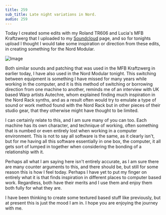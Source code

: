 ```yaml
---
title: 259
sub_title: Late night variations in Nord.
audio: 259
---
```



Today I created some edits with my Roland TR606 and Lucia's MFB Kraftzwerg that I uploaded to my <a href="http://soundcloud.com/moize/sets/studio-pokk/" title="Soundcloud" target="_blank">Soundcloud</a> page, and so for tonights upload I thought I would take some inspiration or direction from these edits, in creating something for the Nord Modular.

![Image](/assets/img/Snd-259.png)

Both similar sounds and patching that was used in the MFB Kraftzwerg in earlier today, I have also used in the Nord Modular tonight. This switching between equipment is something I have missed for many years while working in the computer, and it is this method of switching or borrowing direction from one machine to another, reminds me of an interview with UK based Warp artists Autechre, whom explained finding much inspiration in the Nord Rack synths, and as a result often would try to emulate a type of sound or work method found with the Nord Rack but in other pieces of their studio gear, that they otherwise might have thought to be limited.

I can certainly relate to this, and I am sure many of you can too. Each machine has its own character, and technique of working, often something that is numbed or even entirely lost when working in a computer environment. This is not to say all software is the same, as it clearly isn't, but for me having all this software essentially in one box, the computer, it all gets sort of lumped in together when considering the bonding of a relationship with it.

Perhaps all what I am saying here isn't entirely accurate, as I am sure there are many counter arguments to this, and there should be, but still for some reason this is how I feel today. Perhaps I have yet to put my finger on entirely what it is that finds inspiration in different places to computer based work. Regardless, both have their merits and I use them and enjoy them both fully for what they are.

I have been thinking to create some textured based stuff like previously, but at present this is just the mood I am in. I hope you are enjoying the journey with me.